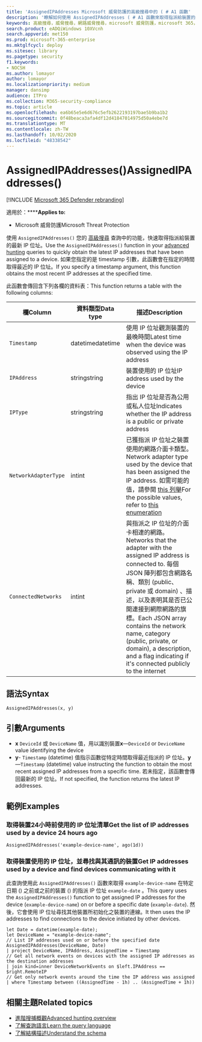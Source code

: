 ```yaml
---
title: 'AssignedIPAddresses Microsoft 威脅防護的高級搜尋中的 ( # A1 函數'
description: '瞭解如何使用 AssignedIPAddresses ( # A1 函數來取得指派給裝置的最新 IP 位址'
keywords: 高級搜尋，威脅搜尋，網路威脅搜尋，microsoft 威脅防護，microsoft 365，mtp，m365，search，query，遙測，schema reference，kusto，FileProfile，file profile，function，豐富
search.product: eADQiWindows 10XVcnh
search.appverid: met150
ms.prod: microsoft-365-enterprise
ms.mktglfcycl: deploy
ms.sitesec: library
ms.pagetype: security
f1.keywords:
- NOCSH
ms.author: lomayor
author: lomayor
ms.localizationpriority: medium
manager: dansimp
audience: ITPro
ms.collection: M365-security-compliance
ms.topic: article
ms.openlocfilehash: ea6b65e5e6d676c5efb2622193197bae5b9ba1b2
ms.sourcegitcommit: 0f48beaca3afa4df12d41847014975d50a4ebe7d
ms.translationtype: MT
ms.contentlocale: zh-TW
ms.lasthandoff: 10/02/2020
ms.locfileid: "48338542"
---
```

# <a name="assignedipaddresses"></a><span data-ttu-id="ad6c9-104">AssignedIPAddresses()</span><span class="sxs-lookup"><span data-stu-id="ad6c9-104">AssignedIPAddresses()</span></span>

[!INCLUDE [Microsoft 365 Defender rebranding](../includes/microsoft-defender.md)]


<span data-ttu-id="ad6c9-105">適用於：\*\*\*\*</span><span class="sxs-lookup"><span data-stu-id="ad6c9-105">**Applies to:**</span></span>
- <span data-ttu-id="ad6c9-106">Microsoft 威脅防護</span><span class="sxs-lookup"><span data-stu-id="ad6c9-106">Microsoft Threat Protection</span></span>

<span data-ttu-id="ad6c9-107">使用 `AssignedIPAddresses()` 您的 [高級搜尋](advanced-hunting-overview.md) 查詢中的功能，快速取得指派給裝置的最新 IP 位址。</span><span class="sxs-lookup"><span data-stu-id="ad6c9-107">Use the `AssignedIPAddresses()` function in your [advanced hunting](advanced-hunting-overview.md) queries to quickly obtain the latest IP addresses that have been assigned to a device.</span></span> <span data-ttu-id="ad6c9-108">如果您指定的是 timestamp 引數，此函數會在指定的時間取得最近的 IP 位址。</span><span class="sxs-lookup"><span data-stu-id="ad6c9-108">If you specify a timestamp argument, this function obtains the most recent IP addresses at the specified time.</span></span> 

<span data-ttu-id="ad6c9-109">此函數會傳回含下列各欄的資料表：</span><span class="sxs-lookup"><span data-stu-id="ad6c9-109">This function returns a table with the following columns:</span></span>

| <span data-ttu-id="ad6c9-110">欄</span><span class="sxs-lookup"><span data-stu-id="ad6c9-110">Column</span></span> | <span data-ttu-id="ad6c9-111">資料類型</span><span class="sxs-lookup"><span data-stu-id="ad6c9-111">Data type</span></span> | <span data-ttu-id="ad6c9-112">描述</span><span class="sxs-lookup"><span data-stu-id="ad6c9-112">Description</span></span> |
|------------|-------------|-------------|
| `Timestamp` | <span data-ttu-id="ad6c9-113">datetime</span><span class="sxs-lookup"><span data-stu-id="ad6c9-113">datetime</span></span> | <span data-ttu-id="ad6c9-114">使用 IP 位址觀測裝置的最晚時間</span><span class="sxs-lookup"><span data-stu-id="ad6c9-114">Latest time when the device was observed using the IP address</span></span> |
| `IPAddress` | <span data-ttu-id="ad6c9-115">string</span><span class="sxs-lookup"><span data-stu-id="ad6c9-115">string</span></span> | <span data-ttu-id="ad6c9-116">裝置使用的 IP 位址</span><span class="sxs-lookup"><span data-stu-id="ad6c9-116">IP address used by the device</span></span> |
| `IPType` | <span data-ttu-id="ad6c9-117">string</span><span class="sxs-lookup"><span data-stu-id="ad6c9-117">string</span></span> | <span data-ttu-id="ad6c9-118">指出 IP 位址是否為公用或私人位址</span><span class="sxs-lookup"><span data-stu-id="ad6c9-118">Indicates whether the IP address is a public or private address</span></span> |
| `NetworkAdapterType` | <span data-ttu-id="ad6c9-119">int</span><span class="sxs-lookup"><span data-stu-id="ad6c9-119">int</span></span> | <span data-ttu-id="ad6c9-120">已獲指派 IP 位址之裝置使用的網路介面卡類型。</span><span class="sxs-lookup"><span data-stu-id="ad6c9-120">Network adapter type used by the device that has been assigned the IP address.</span></span> <span data-ttu-id="ad6c9-121">如需可能的值，請參閱 [this 列舉](https://docs.microsoft.com/dotnet/api/system.net.networkinformation.networkinterfacetype)</span><span class="sxs-lookup"><span data-stu-id="ad6c9-121">For the possible values, refer to [this enumeration](https://docs.microsoft.com/dotnet/api/system.net.networkinformation.networkinterfacetype)</span></span> |
| `ConnectedNetworks` | <span data-ttu-id="ad6c9-122">int</span><span class="sxs-lookup"><span data-stu-id="ad6c9-122">int</span></span> | <span data-ttu-id="ad6c9-123">與指派之 IP 位址的介面卡相連的網路。</span><span class="sxs-lookup"><span data-stu-id="ad6c9-123">Networks that the adapter with the assigned IP address is connected to.</span></span> <span data-ttu-id="ad6c9-124">每個 JSON 陣列都包含網路名稱、類別 (public、private 或 domain) 、描述，以及表明其是否已公開連接到網際網路的旗標。</span><span class="sxs-lookup"><span data-stu-id="ad6c9-124">Each JSON array contains the network name, category (public, private, or domain), a description, and a flag indicating if it's connected publicly to the internet</span></span> |

## <a name="syntax"></a><span data-ttu-id="ad6c9-125">語法</span><span class="sxs-lookup"><span data-stu-id="ad6c9-125">Syntax</span></span>

```kusto
AssignedIPAddresses(x, y)
```

## <a name="arguments"></a><span data-ttu-id="ad6c9-126">引數</span><span class="sxs-lookup"><span data-stu-id="ad6c9-126">Arguments</span></span>

- <span data-ttu-id="ad6c9-127">**x** `DeviceId` 或 `DeviceName` 值，用以識別裝置</span><span class="sxs-lookup"><span data-stu-id="ad6c9-127">**x**—`DeviceId` or `DeviceName` value identifying the device</span></span>
- <span data-ttu-id="ad6c9-128">**y**- `Timestamp` (datetime) 值指示函數從特定時間取得最近指派的 IP 位址。</span><span class="sxs-lookup"><span data-stu-id="ad6c9-128">**y**—`Timestamp` (datetime) value instructing the function to obtain the most recent assigned IP addresses from a specific time.</span></span> <span data-ttu-id="ad6c9-129">若未指定，該函數會傳回最新的 IP 位址。</span><span class="sxs-lookup"><span data-stu-id="ad6c9-129">If not specified, the function returns the latest IP addresses.</span></span>

## <a name="examples"></a><span data-ttu-id="ad6c9-130">範例</span><span class="sxs-lookup"><span data-stu-id="ad6c9-130">Examples</span></span>

### <a name="get-the-list-of-ip-addresses-used-by-a-device-24-hours-ago"></a><span data-ttu-id="ad6c9-131">取得裝置24小時前使用的 IP 位址清單</span><span class="sxs-lookup"><span data-stu-id="ad6c9-131">Get the list of IP addresses used by a device 24 hours ago</span></span>

```kusto
AssignedIPAddresses('example-device-name', ago(1d))
```

### <a name="get-ip-addresses-used-by-a-device-and-find-devices-communicating-with-it"></a><span data-ttu-id="ad6c9-132">取得裝置使用的 IP 位址，並尋找與其通訊的裝置</span><span class="sxs-lookup"><span data-stu-id="ad6c9-132">Get IP addresses used by a device and find devices communicating with it</span></span>
<span data-ttu-id="ad6c9-133">此查詢使用此 `AssignedIPAddresses()` 函數來取得 `example-device-name` 在特定日期 () 之前或之前的裝置 () 的指派 IP 位址 `example-date` 。</span><span class="sxs-lookup"><span data-stu-id="ad6c9-133">This query uses the `AssignedIPAddresses()` function to get assigned IP addresses for the device (`example-device-name`) on or before a specific date (`example-date`).</span></span> <span data-ttu-id="ad6c9-134">然後，它會使用 IP 位址尋找其他裝置所初始化之裝置的連線。</span><span class="sxs-lookup"><span data-stu-id="ad6c9-134">It then uses the IP addresses to find connections to the device initiated by other devices.</span></span> 

```kusto
let Date = datetime(example-date);
let DeviceName = "example-device-name";
// List IP addresses used on or before the specified date
AssignedIPAddresses(DeviceName, Date)
| project DeviceName, IPAddress, AssignedTime = Timestamp 
// Get all network events on devices with the assigned IP addresses as the destination addresses
| join kind=inner DeviceNetworkEvents on $left.IPAddress == $right.RemoteIP
// Get only network events around the time the IP address was assigned
| where Timestamp between ((AssignedTime - 1h) .. (AssignedTime + 1h))
```

## <a name="related-topics"></a><span data-ttu-id="ad6c9-135">相關主題</span><span class="sxs-lookup"><span data-stu-id="ad6c9-135">Related topics</span></span>
- [<span data-ttu-id="ad6c9-136">進階搜捕概觀</span><span class="sxs-lookup"><span data-stu-id="ad6c9-136">Advanced hunting overview</span></span>](advanced-hunting-overview.md)
- [<span data-ttu-id="ad6c9-137">了解查詢語言</span><span class="sxs-lookup"><span data-stu-id="ad6c9-137">Learn the query language</span></span>](advanced-hunting-query-language.md)
- [<span data-ttu-id="ad6c9-138">了解結構描述</span><span class="sxs-lookup"><span data-stu-id="ad6c9-138">Understand the schema</span></span>](advanced-hunting-schema-tables.md)
